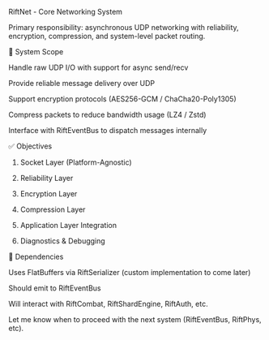 RiftNet - Core Networking System

Primary responsibility: asynchronous UDP networking with reliability, encryption, compression, and system-level packet routing.

🔧 System Scope

Handle raw UDP I/O with support for async send/recv

Provide reliable message delivery over UDP

Support encryption protocols (AES256-GCM / ChaCha20-Poly1305)

Compress packets to reduce bandwidth usage (LZ4 / Zstd)

Interface with RiftEventBus to dispatch messages internally

✅ Objectives

1. Socket Layer (Platform-Agnostic)



2. Reliability Layer



3. Encryption Layer



4. Compression Layer



5. Application Layer Integration



6. Diagnostics & Debugging



🔐 Dependencies

Uses FlatBuffers via RiftSerializer (custom implementation to come later)

Should emit to RiftEventBus

Will interact with RiftCombat, RiftShardEngine, RiftAuth, etc.

Let me know when to proceed with the next system (RiftEventBus, RiftPhys, etc).

